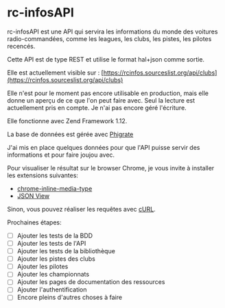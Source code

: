 rc-infosAPI
===========

rc-infosAPI est une API qui servira les informations du monde des voitures radio-commandées,
comme les leagues, les clubs, les pistes, les pilotes recencés.

Cette API est de type REST et utilise le format hal+json comme sortie.

Elle est actuellement visible sur : [https://rcinfos.sourceslist.org/api/clubs](https://rcinfos.sourceslist.org/api/clubs)

Elle n'est pour le moment pas encore utilisable en production, mais elle donne un aperçu de ce que l'on peut faire avec.
Seul la lecture est actuellement pris en compte. Je n'ai pas encore géré l'écriture.

Elle fonctionne avec Zend Framework 1.12.

La base de données est gérée avec [Phigrate](https://github.com/Azema/Phigrate)

J'ai mis en place quelques données pour que l'API puisse servir des informations et pour faire joujou avec.

Pour visualiser le résultat sur le browser Chrome, je vous invite à installer les extensions suivantes:
- [chrome-inline-media-type](https://chrome.google.com/webstore/detail/cgfnklamhhieaepdicnbahkbnolpbdmp)
- [JSON View](https://chrome.google.com/webstore/detail/chklaanhfefbnpoihckbnefhakgolnmc)

Sinon, vous pouvez réaliser les requêtes avec [cURL](http://curl.haxx.se/).

Prochaines étapes:
- [ ] Ajouter les tests de la BDD
- [ ] Ajouter les tests de l'API
- [ ] Ajouter les tests de la bibliothèque
- [ ] Ajouter les pistes des clubs
- [ ] Ajouter les pilotes
- [ ] Ajouter les championnats
- [ ] Ajouter les pages de documentation des ressources
- [ ] Ajouter l'authentification
- [ ] Encore pleins d'autres choses à faire
